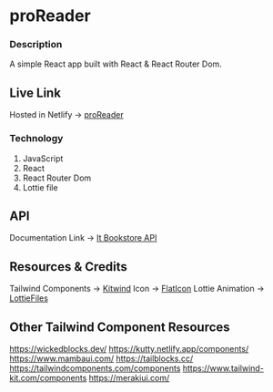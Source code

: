 # proReader

### Description

A simple React app built with React & React Router Dom.

## Live Link

Hosted in Netlify -> [proReader](https://proreader.netlify.app/)
### Technology
01. JavaScript 
02. React 
03. React Router Dom 
04. Lottie file


## API

Documentation Link -> [It Bookstore API](https://api.itbook.store/)

## Resources & Credits

Tailwind Components -> [Kitwind](https://kitwind.io/products/kometa/components)
Icon -> [FlatIcon](https://www.flaticon.com/)
Lottie Animation -> [LottieFiles](https://lottiefiles.com/featured)

## Other Tailwind Component Resources

https://wickedblocks.dev/
https://kutty.netlify.app/components/
https://www.mambaui.com/
https://tailblocks.cc/
https://tailwindcomponents.com/components
https://www.tailwind-kit.com/components
https://merakiui.com/
